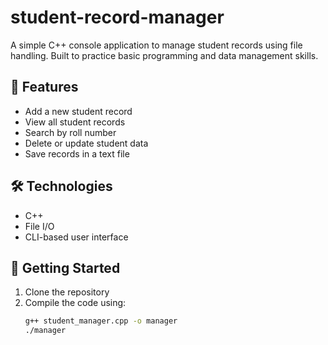 # student-record-manager
A simple C++ console application to manage student records using file handling. Built to practice basic programming and data management skills.

## 📌 Features
- Add a new student record
- View all student records
- Search by roll number
- Delete or update student data
- Save records in a text file

## 🛠 Technologies
- C++
- File I/O
- CLI-based user interface

## 🚀 Getting Started
1. Clone the repository
2. Compile the code using:
   ```bash
   g++ student_manager.cpp -o manager
   ./manager
